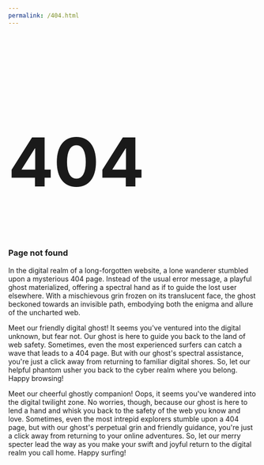 ```yaml
---
permalink: /404.html
---
```


<div id="arbackground"></div>
<div class="artop">
  <h1 style="font-size: 136px;">404</h1>
  <h3>Page not found</h3>
 <p id="text1">
   In the digital realm of a long-forgotten website, a lone wanderer stumbled upon a mysterious 404 page. Instead of the usual error message, a playful ghost materialized, offering a spectral hand as if to guide the lost user elsewhere. With a mischievous grin frozen on its translucent face, the ghost beckoned towards an invisible path, embodying both the enigma and allure of the uncharted web. </p>
  <p id="text2">
    Meet our friendly digital ghost! It seems you've ventured into the digital unknown, but fear not. Our ghost is here to guide you back to the land of web safety. Sometimes, even the most experienced surfers can catch a wave that leads to a 404 page. But with our ghost's spectral assistance, you're just a click away from returning to familiar digital shores. So, let our helpful phantom usher you back to the cyber realm where you belong. Happy browsing!
  </p>
  <p id="text3">
    Meet our cheerful ghostly companion! Oops, it seems you've wandered into the digital twilight zone. No worries, though, because our ghost is here to lend a hand and whisk you back to the safety of the web you know and love. Sometimes, even the most intrepid explorers stumble upon a 404 page, but with our ghost's perpetual grin and friendly guidance, you're just a click away from returning to your online adventures. So, let our merry specter lead the way as you make your swift and joyful return to the digital realm you call home. Happy surfing!
  </p>
</div>
  <div class="arcontainer fadeInAndOut" id="back-link" title="Click to go back.">
    <div class="ghost-copy">
      <div class="one"></div>
      <div class="two"></div>
      <div class="three"></div>
      <div class="four"></div>
    </div>
    <div class="ghost">
      <div class="face">
        <div class="eye"></div>
        <div class="eye-right"></div>
        <div class="mouth"></div>
      </div>
    </div>
    <div class="arshadow"></div>
  </div>
<script>
function getRandomNumber() {
  return Math.floor(Math.random() * 3) + 1;
}
// Function to show one of the <p> elements based on the random number
function showRandomText() {
  const randomNumber = getRandomNumber();
  // Hide all <p> elements
  for (let i = 1; i <= 3; i++) {
    const textElement = document.getElementById(`text${i}`);
    textElement.style.display = 'none';
  }
  // Show the selected <p> element
  const selectedTextElement = document.getElementById(`text${randomNumber}`);
  selectedTextElement.style.display = 'block';
}
showRandomText();
</script>
<!-- [back](./) -->
